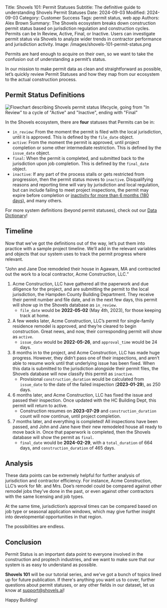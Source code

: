 Title: Shovels 101: Permit Statuses
Subtitle: The definitive guide to understanding Shovels Permit Statuses
Date: 2024-09-03
Modified: 2024-09-03
Category: Customer Success
Tags: permit status, web app
Authors: Alex Brown
Summary: The Shovels ecosystem breaks down construction permit status based on jurisdiction regulation and construction cycles. Permits can be In Review, Active, Final, or Inactive. Users can investigate permit status via Shovels to analyze wider trends in contractor performance and jurisdiction activity. 
Image: /images/shovels-101-permit-status.png


Permits are hard enough to acquire on their own, so we want to take the confusion out of understanding a permit’s status. 

In our mission to make permit data as clean and straightforward as possible, let’s quickly review Permit Statuses and how they map from our ecosystem to the actual construction process.

## Permit Status Definitions

![Flowchart describing Shovels permit status lifecycle, going from "In Review" to a cycle of "Active" and "Inactive", ending with "Final"](/images/permit-status-flowchart.png)

In the Shovels ecosystem, there are **four** statuses that Permits can be in:

* `in_review`: From the moment the permit is filed with the local jurisdiction, until it is approved. This is defined by the `file_date`  object.
* `active`: From the moment the permit is approved, until project completion or some other intermediate restriction. This is defined by the `issue_date`  object.
* `final`: When the permit is completed, and submitted back to the jurisdiction upon job completion. This is defined by the `final_date` object.
* `inactive`: If any part of the process stalls or gets restricted from progression, then the permit status moves to `inactive`. Disqualifying reasons and reporting time will vary by jurisdiction and local regulation, but can include failing to meet project inspections, the permit may expire before completion or [inactivity for more than 6 months (180 days)](https://ecode360.com/6567722#6567722), and many others.

For more system definitions (beyond permit statuses), check out our [Data Dictionary](https://docs.google.com/spreadsheets/d/1qiIxx37_-6vGfGp2i5pXv4w2FdsLsShjCqSVO5v6OMQ/edit?gid=249471341#gid=249471341)!

## Timeline

Now that we’ve got the definitions out of the way, let’s put them into practice with a sample project timeline. We’ll add in the relevant variables and objects that our system uses to track the permit progress where relevant.

“John and Jane Doe remodeled their house in Agawam, MA and contracted out the work to a local contractor, Acme Construction, LLC.”

1. Acme Construction, LLC have gathered all the paperwork and due diligence for the project, and are submitting the permit to the local jurisdiction, the Hampden County Building Department. They receive their permit number and file date, and in the next few days, this permit will show up in the Shovels database as `in_review`. 
    * `file_date` would be **2022-05-02** (May 4th, 2023), for those keeping track at home.
2. A few weeks later, Acme Construction, LLC’s permit for single-family residence remodel is approved, and they’re cleared to begin construction. Great news, and now, their corresponding permit will show as `active`.
    * `issue_date` would be **2022-05-26**, and `approval_time` would be 24 days.
3. 8 months in to the project, and Acme Construction, LLC has made huge progress. However, they didn’t pass one of their inspections, and aren’t able to resume work until that underlying issue has been fixed. When this data is submitted to the jurisdiction alongside their permit files, the Shovels database will now classify this permit as `inactive`. 
    * Provisional `construction_duration` would be calculated from `issue_date` to the date of the failed inspection (**2023-01-29**), as 250 days.
4. 6 months later, and Acme Construction, LLC has fixed the issue and passed their inspection. Once updated with the HC Building Dept, this permit will return to active.
    * Construction resumes on **2023-07-29** and `construction_duration` count will now continue, until project completion. 
5. 7 months later, and everything is completed! All inspections have been passed, and John and Jane have their new remodeled house all ready to move back in. Once that paperwork is completed, then the Shovels database will show the permit as `final`. 
    * `final_date` would be **2024-02-29**, with a `total_duration` of 664 days, and `construction_duration` of 465 days.

## Analysis

These data points can be extremely helpful for further analysis of jurisdiction and contractor efficiency. For instance, Acme Construction, LLC’s work for Mr. and Mrs. Doe’s remodel could be compared against other remodel jobs they’ve done in the past, or even against other contractors with the same licensing and job types. 

At the same time, jurisdiction’s approval times can be compared based on job type or seasonal application windows, which may give further insight into developmental opportunities in that region. 

The possibilities are endless.

## Conclusion

Permit Status is an important data point to everyone involved in the construction and proptech industries, and we want to make sure that our system is as easy to understand as possible. 

**Shovels 101** will be our tutorial series, and we've got a bunch of topics lined up for future publication. If there's anything you want us to cover, further questions about permit statuses, or any other fields in our dataset, let us know at [support@shovels.ai](mailto:support@shovels.ai)!

Happy Building!
